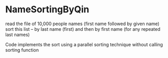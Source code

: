 # NameSortingByQin

read the file of 10,000 people names (first name followed by given name) 
sort this list – by last name (first) and then by first name (for any repeated last names)

Code implements the sort using a parallel sorting technique without calling sorting function
